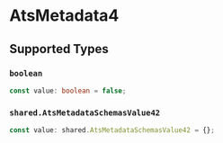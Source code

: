 # AtsMetadata4


## Supported Types

### `boolean`

```typescript
const value: boolean = false;
```

### `shared.AtsMetadataSchemasValue42`

```typescript
const value: shared.AtsMetadataSchemasValue42 = {};
```

